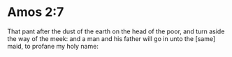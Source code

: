 # Amos 2:7

That pant after the dust of the earth on the head of the poor, and turn aside the way of the meek: and a man and his father will go in unto the [same] maid, to profane my holy name: